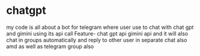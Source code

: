 # chatgpt
my code is all about a bot for telegram
where user use to chat with chat gpt and gimini
using its api call
Feature-
chat gpt api
gimini api
and it will also chat in groups automatically 
and reply to other user in separate chat also amd as well as telegram group also
